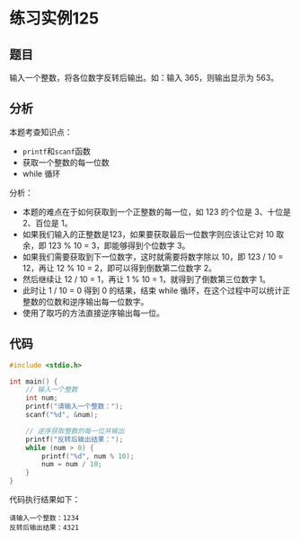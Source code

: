 # 练习实例125

## 题目
输入一个整数，将各位数字反转后输出。如：输入 365，则输出显示为 563。


## 分析

本题考查知识点：
- `printf`和`scanf`函数
- 获取一个整数的每一位数
- while 循环

分析：
- 本题的难点在于如何获取到一个正整数的每一位，如 123 的个位是 3、十位是 2、百位是 1。
- 如果我们输入的正整数是123，如果要获取最后一位数字则应该让它对 10 取余，即 123 % 10 = 3，即能够得到个位数字 3。
- 如果我们需要获取到下一位数字，这时就需要将数字除以 10，即 123 / 10 = 12，再让 12 % 10 = 2，即可以得到倒数第二位数字 2。
- 然后继续让 12 / 10 = 1，再让 1 % 10 = 1，就得到了倒数第三位数字 1。
- 此时让 1 / 10 = 0 得到 0 的结果，结束 while 循环，在这个过程中可以统计正整数的位数和逆序输出每一位数字。
- 使用了取巧的方法直接逆序输出每一位。

## 代码

```c
#include <stdio.h>

int main() {
    // 输入一个整数
    int num;
    printf("请输入一个整数：");
    scanf("%d", &num);

    // 逆序获取整数的每一位并输出
    printf("反转后输出结果：");
    while (num > 0) {
        printf("%d", num % 10);
        num = num / 10;
    }
}
```

代码执行结果如下：

```text
请输入一个整数：1234
反转后输出结果：4321
```